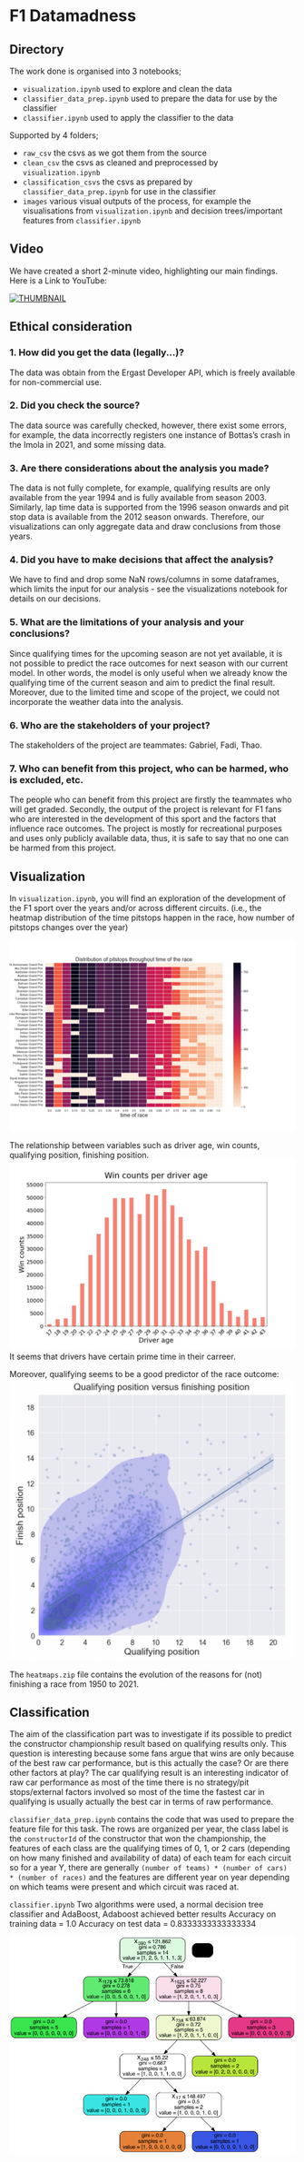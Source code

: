 # F1 Datamadness

## Directory   

The work done is organised into 3 notebooks;
- `visualization.ipynb` used to explore and clean the data
- `classifier_data_prep.ipynb` used to prepare the data for use by the classifier
- `classifier.ipynb` used to apply the classifier to the data

Supported by 4 folders;
- `raw_csv` the csvs as we got them from the source
- `clean_csv` the csvs as cleaned and preprocessed by `visualization.ipynb`
- `classification_csvs` the csvs as prepared by `classifier_data_prep.ipynb` for use in the classifier
- `images` various visual outputs of the process, for example the visualisations from `visualization.ipynb` and decision trees/important features from `classifier.ipynb` 

## Video 

We have created a short 2-minute video, highlighting our main findings. Here is a Link to YouTube:

[![THUMBNAIL](https://img.youtube.com/vi/d8j3hbHltj8/0.jpg)](https://www.youtube.com/watch?v=d8j3hbHltj8)

## Ethical consideration
### 1. How did you get the data (legally...)?

The data was obtain from the Ergast Developer API, which is freely available for 
non-commercial use.

### 2. Did you check the source?

The data source was carefully checked, however, there exist some errors, for example, the data incorrectly registers one instance of Bottas’s crash in the Imola in 2021, and some missing data.

### 3. Are there considerations about the analysis you made?

The data is not fully complete, for example, qualifying results are only available from the year 1994 and is fully available from season 2003. Similarly, lap time data is supported from the 1996 season onwards and pit stop data is available from the 2012 season onwards. Therefore, our visualizations can only aggregate data and draw conclusions from those years.

### 4. Did you have to make decisions that affect the analysis?

We have to find and drop some NaN rows/columns in some dataframes, which limits the input for our analysis - see the visualizations notebook for details on our decisions.

### 5. What are the limitations of your analysis and your conclusions?

Since qualifying times for the upcoming season are not yet available, it is not possible to predict the race outcomes for next season with our current model. In other words, the model is only useful when we already know the qualifying time of the current season and aim to predict the final result. Moreover, due to the limited time and scope of the project, we could not incorporate the weather data into the analysis.

### 6. Who are the stakeholders of your project?

The stakeholders of the project are teammates: Gabriel, Fadi, Thao.

### 7. Who can benefit from this project, who can be harmed, who is excluded, etc.

The people who can benefit from this project are firstly the teammates who will get graded. Secondly, the output of the project is relevant for F1 fans who are interested in the development of this sport and the factors that influence race outcomes. The project is mostly for recreational purposes and uses only publicly available data, thus, it is safe to say that no one can be harmed from this project.

## Visualization
In `visualization.ipynb`, you will find an exploration of the development of the F1 sport over the years and/or across different circuits.
(i.e., the heatmap distribution of the time pitstops happen in the race, how number of pitstops changes over the year)

![heatmap_pitstop](images/Distribution_of_pitstops.png)

The relationship between variables such as driver age, win counts, qualifying position, finishing position. 
![Wincounts](images/Win_counts_per_age.jpg)
It seems that drivers have certain prime time in their carreer.

Moreover, qualifying seems to be a good predictor of the race outcome:
![Qualifying position versus finisihng position](images/qualifying_finishing.png)

The `heatmaps.zip` file contains the evolution of the reasons for (not) finishing a race from 1950 to 2021.


## Classification
The aim of the classification part was to investigate if its possible to predict the constructor championship 
result based on qualifying results only. This question is interesting because some fans argue that wins are 
only because of the best raw car performance, but is this actually the case? Or are there other factors at play? 
The car qualifying result is an interesting indicator of raw car performance as most of the time there is no 
strategy/pit stops/external factors involved so most of the time the fastest car in qualifying is usually actually the 
best car in terms of raw performance.

`classifier_data_prep.ipynb` contains the code that was used to prepare the feature file for this task. 
The rows are organized per year, the class label is the `constructorId` of the constructor that won the 
championship, the features of each class are the qualifying times of 0, 1, or 2 cars (depending on how many finished and availability of data)
of each team for each circuit so for a year Y, there are generally `(number of teams) * (number of cars) * (number of races)`
and the features are different year on year depending on which teams were present and which circuit was raced at.

`classifier.ipynb` Two algorithms were used, a normal decision tree classifier and AdaBoost, Adaboost achieved better results
Accuracy on training data =  1.0
Accuracy on test data =  0.8333333333333334


![Decision tree of the normal decision tree classifier visualised](images/classification_tree_viz.png)
